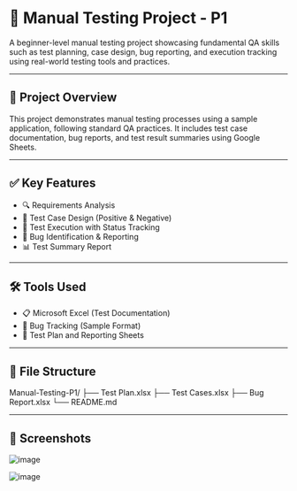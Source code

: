 # 🧪 Manual Testing Project - P1

A beginner-level manual testing project showcasing fundamental QA skills such as test planning, case design, bug reporting, and execution tracking using real-world testing tools and practices.

---

## 📌 Project Overview

This project demonstrates manual testing processes using a sample application, following standard QA practices. It includes test case documentation, bug reports, and test result summaries using Google Sheets.

---

## ✅ Key Features

- 🔍 Requirements Analysis  
- 🧾 Test Case Design (Positive & Negative)  
- 🧪 Test Execution with Status Tracking  
- 🐞 Bug Identification & Reporting  
- 📊 Test Summary Report  

---

## 🛠️ Tools Used

- 📋 Microsoft Excel (Test Documentation)  
- 🐞 Bug Tracking (Sample Format)  
- 📑 Test Plan and Reporting Sheets  

---

## 📁 File Structure

Manual-Testing-P1/
├── Test Plan.xlsx
├── Test Cases.xlsx
├── Bug Report.xlsx
└── README.md


---

## 📸 Screenshots

![image](https://github.com/user-attachments/assets/68e9be19-38bc-43cd-a818-83f9ee4cc967)

![image](https://github.com/user-attachments/assets/12d10fd3-48ac-42f7-a89e-fe89f8356d74)

